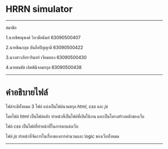 # HRRN simulator

---

สมาชิก

1.นายชิษณุพงศ์ วิภาชัยนันท์ 63090500407

2.นายชิณกฤต บันลือปัญญาดี 63090500422

3.นางสาวภัทรวรินทร์ เจียมทอง 63090500430

4.นายธนธัช เลิศพินิจอมรกุล 63090500438


---

# คำอธิบายไฟล์

ไฟล์จะมีทั้งหมด 3 ไฟล์ แบ่งเป็นไฟล์นามสกุล *html*, *css* และ *js* 

โดยไฟล์ *html* เป็นไฟล์หลัก ทำหน้าที่เป็นไฟล์ที่เปิดใช้งาน และเป็นโครงสร้างหลักของเว็บ

ไฟล์ *css* เป็นไฟล์ที่ทำหน้าที่ในการตกแต่งเว็บ

ไฟล์ *js* ทำหน้าที่จัดการในเรื่องของการคำนวนและ logic ของเว็บทั้งหมด

---
